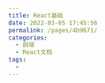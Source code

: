```yaml
---
title: React基础
date: 2022-03-05 17:45:56
permalink: /pages/4b9671/
categories:
  - 前端
  - React文档
tags:
  - 
---
```

